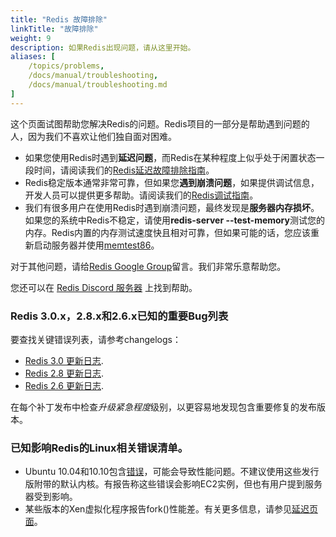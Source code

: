 ```yaml
---
title: "Redis 故障排除"
linkTitle: "故障排除"
weight: 9
description: 如果Redis出现问题，请从这里开始。
aliases: [
    /topics/problems,
    /docs/manual/troubleshooting,
    /docs/manual/troubleshooting.md
]
---
```


这个页面试图帮助您解决Redis的问题。Redis项目的一部分是帮助遇到问题的人，因为我们不喜欢让他们独自面对困难。

* 如果您使用Redis时遇到**延迟问题**，而Redis在某种程度上似乎处于闲置状态一段时间，请阅读我们的[Redis延迟故障排除指南](/topics/latency)。
* Redis稳定版本通常非常可靠，但如果您**遇到崩溃问题**，如果提供调试信息，开发人员可以提供更多帮助。请阅读我们的[Redis调试指南](/topics/debugging)。
* 我们有很多用户在使用Redis时遇到崩溃问题，最终发现是**服务器内存损坏**。如果您的系统中Redis不稳定，请使用**redis-server --test-memory**测试您的内存。Redis内置的内存测试速度快且相对可靠，但如果可能的话，您应该重新启动服务器并使用[memtest86](http://memtest86.com)。

对于其他问题，请给[Redis Google Group](http://groups.google.com/group/redis-db)留言。我们非常乐意帮助您。

您还可以在 [Redis Discord 服务器](https://discord.gg/redis) 上找到帮助。

### Redis 3.0.x，2.8.x和2.6.x已知的重要Bug列表

要查找关键错误列表，请参考changelogs：

* [Redis 3.0 更新日志](https://raw.githubusercontent.com/redis/redis/3.0/00-RELEASENOTES).
* [Redis 2.8 更新日志](https://raw.githubusercontent.com/redis/redis/2.8/00-RELEASENOTES).
* [Redis 2.6 更新日志](https://raw.githubusercontent.com/redis/redis/2.6/00-RELEASENOTES).

在每个补丁发布中检查*升级紧急程度*级别，以更容易地发现包含重要修复的发布版本。

### 已知影响Redis的Linux相关错误清单。

* Ubuntu 10.04和10.10包含[错误](https://bugs.launchpad.net/ubuntu/+source/linux/+bug/666211)，可能会导致性能问题。不建议使用这些发行版附带的默认内核。有报告称这些错误会影响EC2实例，但也有用户提到服务器受到影响。
* 某些版本的Xen虚拟化程序报告fork()性能差。有关更多信息，请参见[延迟页面](/topics/latency)。
